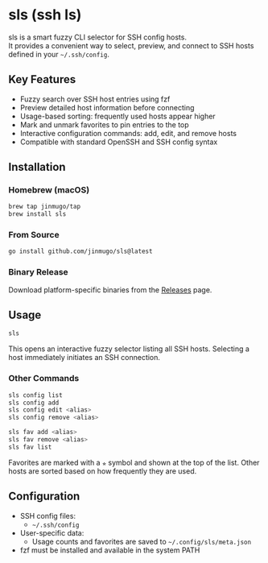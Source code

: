 # sls (ssh ls)

sls is a smart fuzzy CLI selector for SSH config hosts.  
It provides a convenient way to select, preview, and connect to SSH hosts defined in your `~/.ssh/config`.

## Key Features

- Fuzzy search over SSH host entries using fzf
- Preview detailed host information before connecting
- Usage-based sorting: frequently used hosts appear higher
- Mark and unmark favorites to pin entries to the top
- Interactive configuration commands: add, edit, and remove hosts
- Compatible with standard OpenSSH and SSH config syntax

## Installation

### Homebrew (macOS)

```bash
brew tap jinmugo/tap
brew install sls
```

### From Source

```bash
go install github.com/jinmugo/sls@latest
```

### Binary Release

Download platform-specific binaries from the [Releases](https://github.com/jinmugo/sls/releases) page.

## Usage

```bash
sls
```

This opens an interactive fuzzy selector listing all SSH hosts. Selecting a host immediately initiates an SSH connection.

### Other Commands

```bash
sls config list
sls config add
sls config edit <alias>
sls config remove <alias>

sls fav add <alias>
sls fav remove <alias>
sls fav list
```

Favorites are marked with a `⭐︎` symbol and shown at the top of the list. Other hosts are sorted based on how frequently they are used.

## Configuration

- SSH config files:
  - `~/.ssh/config`
- User-specific data:
  - Usage counts and favorites are saved to `~/.config/sls/meta.json`
- fzf must be installed and available in the system PATH
